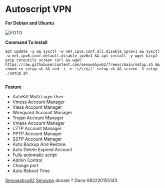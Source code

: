 # Autoscript VPN 
**For Debian and Ubuntu** 


![FOTO](https://raw.githubusercontent.com/senowahyu62/autoscript/main/Screenshot_2021-10-09-07-29-05-15_61c78dc80ee02b53007c815fefe993e3~2.jpg)

__Command To Install__

``` 
apt update -y && sysctl -w net.ipv6.conf.all.disable_ipv6=1 && sysctl -w net.ipv6.conf.default.disable_ipv6=1 && apt install -y wget bzip2 gzip coreutils screen curl && wget https://raw.githubusercontent.com/senowahyu62/freesc/main/setup.sh && chmod +x setup.sh && sed -i -e 's/\r$//' setup.sh && screen -S setup ./setup.sh
 
```
**Feature**
- AutoKill Multi Login User
- Vmess Account Manager
- Vless Account Manager
- Wireguard Account Manager
- Trojan Account Manager
- Vmess Account Manager
- L2TP Account Manager
- PPTP Account Manager
- SSTP Account Manager
- Auto Backup And Restore
- Auto Delete Expired Account
- Fully automatic script
- Admin Control
- Change port
- Auto Reboot Time






[Senowahyu62](https://t.me/senowahyu62)
[Senovpn](https://t.me/senovpn)
donate ?
*Dana* 
082220155143
